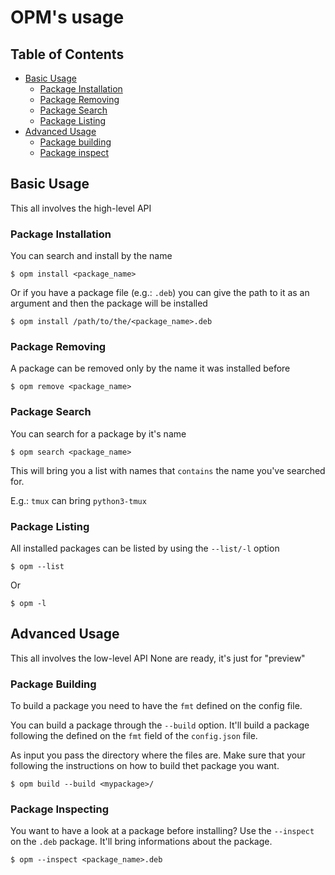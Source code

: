 # OPM's usage 

## Table of Contents
- [Basic Usage](#basic-usage)
    - [Package Installation](#package-installation)
    - [Package Removing](#package-removing)
    - [Package Search](#package-search)
    - [Package Listing](#package-listing)
- [Advanced Usage](#advanced-usage)
    - [Package building](#package-building)
    - [Package inspect](#package-inspect)

## Basic Usage
This all involves the high-level API

### Package Installation
You can search and install by the name
```
$ opm install <package_name>
```
Or if you have a package file (e.g.: `.deb`) you can give the path to it as an argument and then the package will be installed
```
$ opm install /path/to/the/<package_name>.deb
```

### Package Removing
A package can be removed only by the name it was installed before
```
$ opm remove <package_name>
```

### Package Search
You can search for a package by it's name
```
$ opm search <package_name>
```
This will bring you a list with names that `contains` the name you've searched for.

E.g.: `tmux` can bring `python3-tmux`

### Package Listing
All installed packages can be listed by using the `--list/-l` option
```
$ opm --list
```
Or
```
$ opm -l
```

## Advanced Usage
This all involves the low-level API
None are ready, it's just for "preview"

### Package Building
To build a package you need to have the `fmt` defined on the config file.

You can build a package through the `--build` option. It'll build a package following the defined on the `fmt` field of the `config.json` file.

As input you pass the directory where the files are. Make sure that your following the instructions on how to build thet package you want.
```
$ opm build --build <mypackage>/
```

### Package Inspecting
You want to have a look at a package before installing? Use the `--inspect` on the `.deb` package. It'll bring informations about the package.
```
$ opm --inspect <package_name>.deb
```

